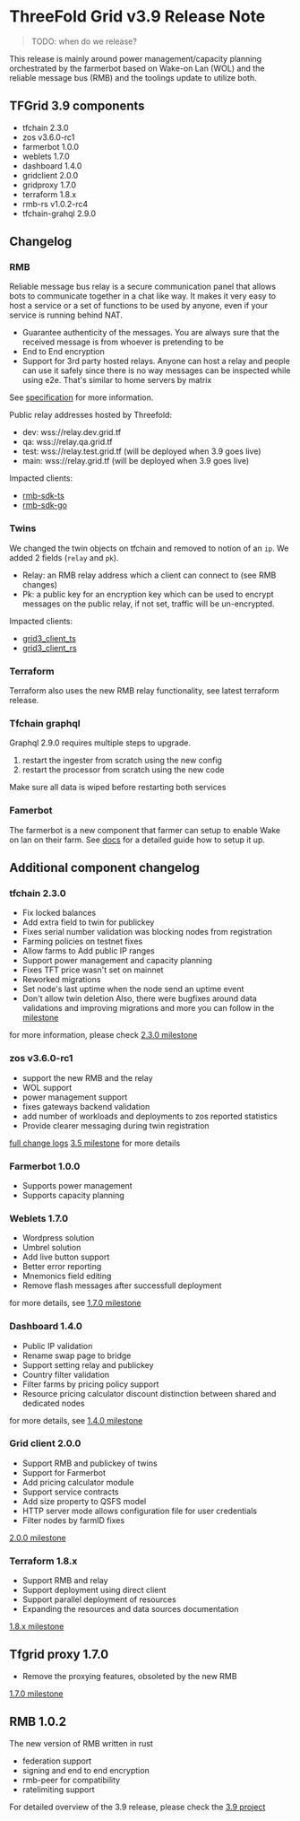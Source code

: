 # ThreeFold Grid v3.9 Release Note

> TODO: when do we release?

This release is mainly around power management/capacity planning orchestrated by the farmerbot based on Wake-on Lan (WOL) and the reliable message bus (RMB) and the toolings update to utilize both.

## TFGrid 3.9 components

- tfchain 2.3.0
- zos v3.6.0-rc1
- farmerbot 1.0.0
- weblets 1.7.0
- dashboard 1.4.0
- gridclient 2.0.0
- gridproxy 1.7.0
- terraform 1.8.x
- rmb-rs v1.0.2-rc4
- tfchain-grahql 2.9.0

## Changelog

### RMB

Reliable message bus relay is a secure communication panel that allows bots to communicate together in a chat like way. It makes it very easy to host a service or a set of functions to be used by anyone, even if your service is running behind NAT.

- Guarantee authenticity of the messages. You are always sure that the received message is from whoever is pretending to be
- End to End encryption
- Support for 3rd party hosted relays. Anyone can host a relay and people can use it safely since there is no way messages can be inspected while using e2e. That's similar to home servers by matrix

See [specification](https://github.com/threefoldtech/rmb-rs/blob/main/docs/readme.md) for more information.

Public relay addresses hosted by Threefold:

- dev: wss://relay.dev.grid.tf
- qa: wss://relay.qa.grid.tf
- test: wss://relay.test.grid.tf (will be deployed when 3.9 goes live)
- main: wss://relay.grid.tf (will be deployed when 3.9 goes live)

Impacted clients:

- [rmb-sdk-ts](https://github.com/threefoldtech/rmb-sdk-ts/releases/tag/v1.1.1)
- [rmb-sdk-go](https://github.com/threefoldtech/rmb-sdk-go/releases/tag/v1.0.0)

### Twins

We changed the twin objects on tfchain and removed to notion of an `ip`. We added 2 fields (`relay` and `pk`).

- Relay: an RMB relay address which a client can connect to (see RMB changes)
- Pk: a public key for an encryption key which can be used to encrypt messages on the public relay, if not set, traffic will be un-encrypted.

Impacted clients:

- [grid3_client_ts](https://github.com/threefoldtech/grid3_client_ts/releases/tag/1.5.3)
- [grid3_client_rs](https://github.com/threefoldtech/grid3_client_rs/releases/tag/v0.2.0)

### Terraform

Terraform also uses the new RMB relay functionality, see latest terraform release.

### Tfchain graphql

Graphql 2.9.0 requires multiple steps to upgrade.

1. restart the ingester from scratch using the new config
2. restart the processor from scratch using the new code

Make sure all data is wiped before restarting both services

### Famerbot

The farmerbot is a new component that farmer can setup to enable Wake on lan on their farm. See [docs](https://manual.grid.tf/farmerbot/farmerbot.html) for a detailed guide how to setup it up.

## Additional component changelog

### tfchain 2.3.0

- Fix locked balances
- Add extra field to twin for publickey
- Fixes serial number validation was blocking nodes from registration
- Farming policies on testnet fixes
- Allow farms to Add public IP ranges
- Support power management and capacity planning
- Fixes TFT price wasn't set on mainnet
- Reworked migrations
- Set node's last uptime when the node send an uptime event
- Don't allow twin deletion
  Also, there were bugfixes around data validations and improving migrations and more you can follow in the [milestone](https://github.com/threefoldtech/tfchain/milestone/11)

for more information, please check [2.3.0 milestone](https://github.com/threefoldtech/tfchain/milestone/11)

### zos v3.6.0-rc1

- support the new RMB and the relay
- WOL support
- power management support
- fixes gateways backend validation
- add number of workloads and deployments to zos reported statistics
- Provide clearer messaging during twin registration

[full change logs](https://github.com/threefoldtech/zos/releases/tag/v3.6.0-rc1)
[3.5 milestone](https://github.com/threefoldtech/zos/milestone/12) for more details

### Farmerbot 1.0.0

- Supports power management
- Supports capacity planning

### Weblets 1.7.0

- Wordpress solution
- Umbrel solution
- Add live button support
- Better error reporting
- Mnemonics field editing
- Remove flash messages after successfull deployment

for more details, see [1.7.0 milestone](https://github.com/threefoldtech/grid_weblets/milestone/9)

### Dashboard 1.4.0

- Public IP validation
- Rename swap page to bridge
- Support setting relay and publickey
- Country filter validation
- Filter farms by pricing policy support
- Resource pricing calculator discount distinction between shared and dedicated nodes

for more details, see [1.4.0 milestone](https://github.com/threefoldtech/tfgrid_dashboard/milestone/13)

### Grid client 2.0.0

- Support RMB and publickey of twins
- Support for Farmerbot
- Add pricing calculator module
- Support service contracts
- Add size property to QSFS model
- HTTP server mode allows configuration file for user credentials
- Filter nodes by farmID fixes


[2.0.0 milestone](https://github.com/threefoldtech/grid3_client_ts/milestone/15)

### Terraform 1.8.x

- Support RMB and relay
- Support deployment using direct client 
- Support parallel deployment of resources
- Expanding the resources and data sources documentation

[1.8.x milestone](https://github.com/threefoldtech/terraform-provider-grid/milestone/16)

## Tfgrid proxy 1.7.0

- Remove the proxying features, obsoleted by the new RMB

[1.7.0 milestone](https://github.com/threefoldtech/tfgridclient_proxy/milestone/6)

## RMB 1.0.2

The new version of RMB written in rust

- federation support
- signing and end to end encryption
- rmb-peer for compatibility
- ratelimiting support

For detailed overview of the 3.9 release, please check the [3.9 project](https://github.com/orgs/threefoldtech/projects/172)
